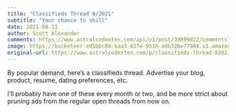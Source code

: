 ```yaml
---
title: "Classifieds Thread 8/2021"
subtitle: "Your chance to shill"
date: 2021-08-11
author: Scott Alexander
comments: https://www.astralcodexten.com/api/v1/post/39899822/comments?&all_comments=true
image: https://bucketeer-e05bbc84-baa3-437e-9518-adb32be77984.s3.amazonaws.com/public/images/d10d3c57-34ae-4907-9969-2bddf824fc35_617x395.png
original-url: https://www.astralcodexten.com/p/classifieds-thread-82021
---
```

By popular demand, here’s a classifieds thread. Advertise your blog, product, resume, dating preferences, etc.

I’ll probably have one of these every month or two, and be more strict about pruning ads from the regular open threads from now on.
